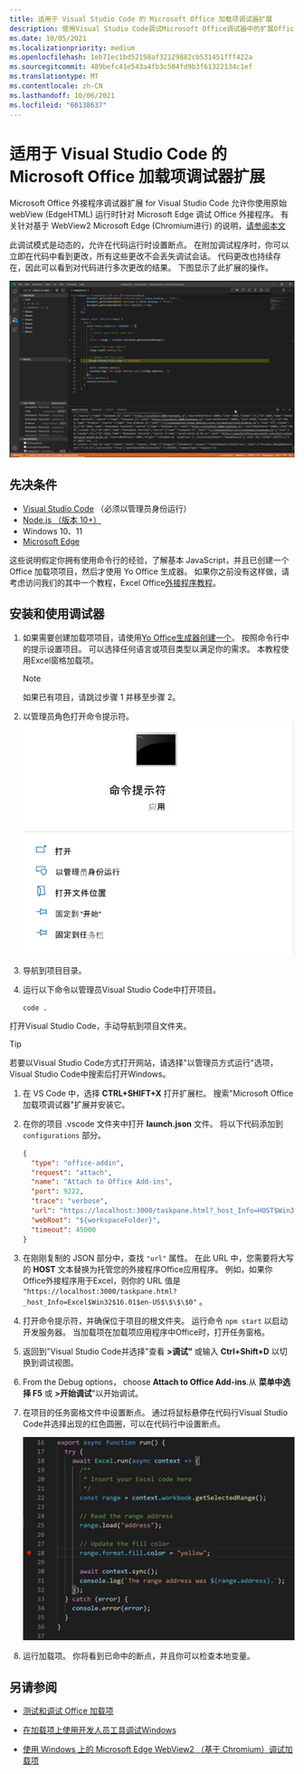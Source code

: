 ```yaml
---
title: 适用于 Visual Studio Code 的 Microsoft Office 加载项调试器扩展
description: 使用Visual Studio Code调试Microsoft Office调试器中的扩展Office调试外接程序。
ms.date: 10/05/2021
ms.localizationpriority: medium
ms.openlocfilehash: 1eb71ec1bd52198af32129882cb531451fff422a
ms.sourcegitcommit: 489befc41e543a4fb3c504fd9b3f61322134c1ef
ms.translationtype: MT
ms.contentlocale: zh-CN
ms.lasthandoff: 10/06/2021
ms.locfileid: "60138637"
---
```

# <a name="microsoft-office-add-in-debugger-extension-for-visual-studio-code"></a>适用于 Visual Studio Code 的 Microsoft Office 加载项调试器扩展

Microsoft Office 外接程序调试器扩展 for Visual Studio Code 允许你使用原始 webView (EdgeHTML) 运行时针对 Microsoft Edge 调试 Office 外接程序。 有关针对基于 WebView2 Microsoft Edge (Chromium进行) 的说明，[请参阅本文](./debug-desktop-using-edge-chromium.md)

此调试模式是动态的，允许在代码运行时设置断点。 在附加调试程序时，你可以立即在代码中看到更改，所有这些更改不会丢失调试会话。 代码更改也持续存在，因此可以看到对代码进行多次更改的结果。 下图显示了此扩展的操作。

![Office加载项调试器扩展调试加载项Excel部分。](../images/vs-debugger-extension-for-office-addins.jpg)

## <a name="prerequisites"></a>先决条件

- [Visual Studio Code](https://code.visualstudio.com/) （必须以管理员身份运行）
- [Node.js （版本 10+）](https://nodejs.org/)
- Windows 10、11
- [Microsoft Edge](https://www.microsoft.com/edge)

这些说明假定你拥有使用命令行的经验，了解基本 JavaScript，并且已创建一个 Office 加载项项目，然后才使用 Yo Office 生成器。 如果你之前没有这样做，请考虑访问我们的其中一个教程，Excel Office[外接程序教程](../tutorials/excel-tutorial.md)。

## <a name="install-and-use-the-debugger"></a>安装和使用调试器

1. 如果需要创建加载项项目，请使用[Yo Office生成器创建一个](../quickstarts/excel-quickstart-jquery.md?tabs=yeomangenerator)。 按照命令行中的提示设置项目。 可以选择任何语言或项目类型以满足你的需求。 本教程使用Excel窗格加载项。

    > [!NOTE]
    > 如果已有项目，请跳过步骤 1 并移至步骤 2。

1. 以管理员角色打开命令提示符。
   ![命令提示符选项，包括 Windows 10 和 11 中的"以管理员Windows 10"。](../images/run-as-administrator-vs-code.jpg)

1. 导航到项目目录。

1. 运行以下命令以管理员Visual Studio Code中打开项目。

    ```command&nbsp;line
    code .
    ```

  打开Visual Studio Code，手动导航到项目文件夹。

  > [!TIP]
  > 若要以Visual Studio Code方式打开网站，请选择"以管理员方式运行"选项，Visual Studio Code中搜索后打开Windows。

1. 在 VS Code 中，选择 **CTRL+SHIFT+X** 打开扩展栏。 搜索"Microsoft Office加载项调试器"扩展并安装它。

1. 在你的项目 .vscode 文件夹中打开 **launch.json** 文件。 将以下代码添加到 `configurations` 部分。

    ```JSON
    {
      "type": "office-addin",
      "request": "attach",
      "name": "Attach to Office Add-ins",
      "port": 9222,
      "trace": "verbose",
      "url": "https://localhost:3000/taskpane.html?_host_Info=HOST$Win32$16.01$en-US$$$$0",
      "webRoot": "${workspaceFolder}",
      "timeout": 45000
    }
    ```

1. 在刚刚复制的 JSON 部分中，查找 `"url"` 属性。 在此 URL 中，您需要将大写的 **HOST** 文本替换为托管您的外接程序Office应用程序。 例如，如果你Office外接程序用于Excel，则你的 URL 值是 `"https://localhost:3000/taskpane.html?_host_Info=Excel$Win32$16.01$en-US$\$\$\$0"` 。

1. 打开命令提示符，并确保位于项目的根文件夹。 运行命令 `npm start` 以启动开发服务器。 当加载项在加载项应用程序中Office时，打开任务窗格。

1. 返回到"Visual Studio Code并选择"查看 **>调试"** 或输入 **Ctrl+Shift+D** 以切换到调试视图。

1. From the Debug options， choose **Attach to Office Add-ins**.从 **菜单中选择 F5** 或 **>开始调试**"以开始调试。

1. 在项目的任务窗格文件中设置断点。 通过将鼠标悬停在代码行Visual Studio Code并选择出现的红色圆圈，可以在代码行中设置断点。

    ![在代码行上显示红色圆圈Visual Studio Code。](../images/set-breakpoint.jpg)

1. 运行加载项。 你将看到已命中的断点，并且你可以检查本地变量。

## <a name="see-also"></a>另请参阅

- [测试和调试 Office 加载项](test-debug-office-add-ins.md)

- [在加载项上使用开发人员工具调试Windows](debug-add-ins-using-f12-developer-tools-on-windows.md)

- [使用 Windows 上的 Microsoft Edge WebView2 （基于 Chromium）调试加载项](debug-desktop-using-edge-chromium.md)
